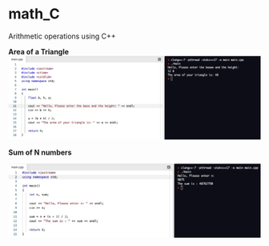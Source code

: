 # math_C

Arithmetic operations using C++

**Area of a Triangle**
![alt text](Demo/triangle.jpeg)

**Sum of N numbers**

![alt text](Demo/sum.jpeg)

